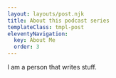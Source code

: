 ```yaml
---
layout: layouts/post.njk
title: About this podcast series
templateClass: tmpl-post
eleventyNavigation:
  key: About Me
  order: 3
---
```


I am a person that writes stuff.
